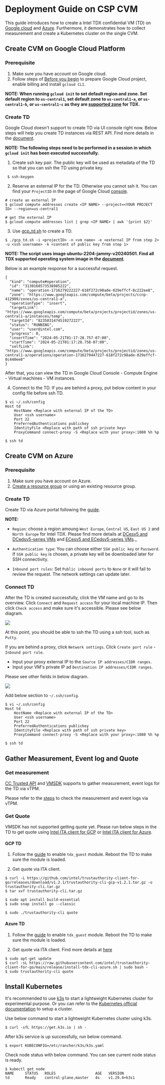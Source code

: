 # Deployment Guide on CSP CVM

This guide introduces how to create a Intel TDX confidential VM (TD) on [Google cloud](https://cloud.google.com/?hl=en)
and [Azure](https://portal.azure.com/#home). Furthermore, it demonstrates how to collect measurement and create a Kubernetes cluster on the single CVM.

## Create CVM on Google Cloud Platform

### Prerequisite

1. Make sure you have account on Google cloud. 
2. Follow steps of [Before you begin](https://cloud.google.com/confidential-computing/confidential-vm/docs/create-a-confidential-vm-instance#before_you_begin) to prepare Google Cloud project, enable billing and install `gcloud CLI`.

__NOTE: When running `gcloud init` to set default region and zone. Set default region to `us-central1`, set default zone to `us-central1-a`, or `us-central1-b`, or `us-central1-c` as they are [supported zone](https://cloud.google.com/confidential-computing/confidential-vm/docs/supported-configurations#supported-zones) for TDX.__

### Create TD

Google Cloud doesn't support to create TD via UI console right now. Below steps will help you create TD instances via REST API. Find more details in the [document](https://cloud.google.com/confidential-computing/confidential-vm/docs/create-a-confidential-vm-instance#create-instance).

__NOTE: The following steps need to be performed in a session in which `gcloud init` has been executed successfully.__

1. Create ssh key pair. The public key will be used as metadata of the TD so that you can ssh the TD using private key.
  
  ```
   $ ssh-keygen
  ```

2. Reserve an external IP for the TD. Otherwise you cannot ssh it. You can find your `ProjectID` in the page of Google Cloud [console](https://console.cloud.google.com/).

  ```
  # create an external IP
  $ gcloud compute addresses create <IP NAME> --project=<YOUR PROJECT ID> --region=us-central1

  # get the external IP
  $ gcloud compute addresses list | grep <IP NAME> | awk '{print $2}'
  ```

3. Use [gcp_td.sh](./gcp_td.sh) to create a TD.

  ```
  $ ./gcp_td.sh -i <projectID> -n <vm name> -e <external IP from step 2> -u <ssh username> -k <content of public key from step 1>
  ```
__NOTE: The script uses image ubuntu-2204-jammy-v20240501. Find all TDX supported operating system image in the [document](https://cloud.google.com/confidential-computing/confidential-vm/docs/supported-configurations#operating-systems)__.

Below is an example response for a successful request. 

```
{
  "kind": "compute#operation",
  "id": "3130168573538985222",
  "name": "operation-1716279222227-618f272c98ade-029effcf-8c222ee8",
  "zone": "https://www.googleapis.com/compute/beta/projects/ccnp-412909/zones/us-central1-a",
  "operationType": "insert",
  "targetLink": "https://www.googleapis.com/compute/beta/projects/projectid/zones/us-central1-a/instances/temp",
  "targetId": "8235031474519272227",
  "status": "RUNNING",
  "user": "user@intel.com",
  "progress": 0,
  "insertTime": "2024-05-21T01:17:28.757-07:00",
  "startTime": "2024-05-21T01:17:28.758-07:00",
  "selfLink": "https://www.googleapis.com/compute/beta/projects/projectid/zones/us-central1-a/operations/operation-1716279447227-618f272c98ade-029effcf-8c440ee8"
}

```

After that, you can view the TD in Google Cloud Console - Compute Engine - Virtual machines - VM instances.

4. Connect to the TD. If you are behind a proxy, put below content in your config file before ssh TD.

```
$ vi ~/.ssh/config
Host td
    HostName <Replace with external IP of the TD>
    User <ssh username>
    Port 22
    PreferredAuthentications publickey
    IdentityFile <Replace with path of ssh private key>
    ProxyCommand connect-proxy -S <Replace with your proxy>:1080 %h %p

$ ssh td
```

## Create CVM on Azure

### Prerequisite

1. Make sure you have account on Azure. 
2. [Create a resource group](https://portal.azure.com/#create/Microsoft.ResourceGroup) or using an existing resource group.

### Create TD

Create TD via Azure portal following the [guide](https://learn.microsoft.com/en-us/azure/confidential-computing/quick-create-confidential-vm-portal).

__NOTE:__

- `Region`: choose a region amoung `West Europe`, `Central US`, `East US 2` and `North Europe` for Intel TDX. Please find more details at [DCesv5 and DCedsv5-series VMs](https://learn.microsoft.com/en-us/azure/virtual-machines/dcesv5-dcedsv5-series) and [ECesv5 and ECedsv5-series VMs](https://learn.microsoft.com/en-us/azure/virtual-machines/ecesv5-ecedsv5-series)._

- `Authentication type`: You can choose either `SSH public key` or `Password`. If `SSH public key` is chosen, a private key will be downloaded later for SSH connectivity.

- `Inbound port rules`: Set `Public inbound ports` to `None` or it will fail to review the request. The network settings can update later.


### Connect TD

After the TD is created successfully, click the VM name and go to its overview. Click `Connect` and `Request access` for your local machine IP. Then click `Check access` and make sure it's accessible. Please see below diagram.

![](../docs/azure-connect.png)

At this point, you should be able to ssh the TD using a ssh tool, such as `Putty`.


If you are behind a proxy, click `Network settings`. Click `Create port rule` - `Inbound port rule`. 
- Input your proxy external IP to the `Source IP addresses/CIDR ranges`.
- Input your VM's private IP ad `Destination IP addresses/CIDR ranges`. 

Please see other fields in below diagram.

![](../docs/azure-rule.png)

Add below section to `~/.ssh/config`.
```
$ vi ~/.ssh/config
Host td
    HostName <Replace with external IP of the TD>
    User <ssh username>
    Port 22
    PreferredAuthentications publickey
    IdentityFile <Replace with path of ssh private key>
    ProxyCommand connect-proxy -S <Replace with your proxy>:1080 %h %p

$ ssh td
```

## Gather Measurement, Event log and Quote

### Get measurement

[CC Trusted API](https://github.com/cc-api/cc-trusted-api) and [VMSDK](https://github.com/cc-api/cc-trusted-vmsdk) supports to gather measurement, event logs for the TD via vTPM. 

Please refer to the [steps](https://github.com/cc-api/cc-trusted-vmsdk) to check the measurement and event logs via vTPM.

### Get Quote

VMSDK has not supported getting quote yet. Please run below steps in the TD to get quote using [Intel ITA client for GCP](https://github.com/intel/trustauthority-client-for-go/tree/gcp-tdx-preview/tdx-cli) or [Intel ITA client for Azure](https://github.com/intel/trustauthority-client-for-go/tree/azure-tdx-preview/tdx-cli).

#### GCP TD

1. Follow the [guide](https://cloud.google.com/confidential-computing/confidential-vm/docs/attestation#intel_tdx_on_ubuntu) to enable `tdx_guest` module. Reboot the TD to make sure the module is loaded.

2. Get quote via ITA client.

  ```
  $ curl -L https://github.com/intel/trustauthority-client-for-go/releases/download/v1.2.1/trustauthority-cli-gcp-v1.2.1.tar.gz -o trustauthority-cli.tar.gz
  $ tar xvf trustauthority-cli.tar.gz

  $ sudo apt install build-essential
  $ sudo snap install go --classic

  $ sudo ./trustauthority-cli quote
  ```
  
#### Azure TD

1. Follow the [guide](https://cloud.google.com/confidential-computing/confidential-vm/docs/attestation#intel_tdx_on_ubuntu) to enable `tdx_guest` module. Reboot the TD to make sure the module is loaded.

2. Get quote via ITA client. Find more details at [here](https://github.com/intel/trustauthority-client-for-go/blob/azure-tdx-preview/tdx-cli/README.md)

  ```
  $ sudo apt-get update
  $ curl -sL https://raw.githubusercontent.com/intel/trustauthority-client-for-go/main/release/install-tdx-cli-azure.sh | sudo bash -
  $ sudo trustauthority-cli quote
  ```

## Install Kubernetes

It's recommended to use [k3s](https://docs.k3s.io/) to start a lightweight Kubernetes cluster for experimental purpose. Or you can refer to the [Kubernetes official documentation](https://kubernetes.io/docs/home/) to setup a cluster.

Use below command to start a lightweight Kubernetes cluster using k3s.

```
$ curl -sfL https://get.k3s.io | sh -
```

After k3s service is up successfully, run below command.

```
$ export KUBECONFIG=/etc/rancher/k3s/k3s.yaml
```
Check node status with below command. You can see current node status is ready.

```
$ kubectl get node
NAME     STATUS   ROLES                  AGE   VERSION
td       Ready    control-plane,master   4s    v1.29.4+k3s1
```
